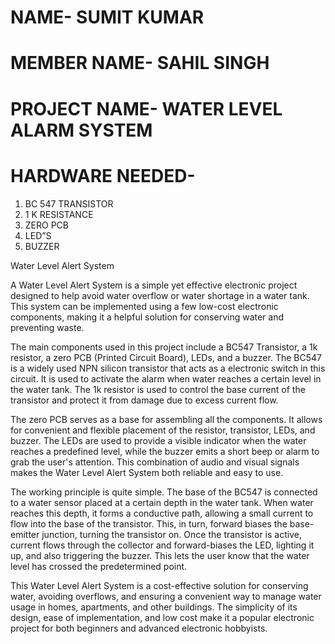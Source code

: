 # NAME- SUMIT KUMAR 
# MEMBER NAME- SAHIL SINGH 
# PROJECT NAME- WATER LEVEL ALARM SYSTEM
# HARDWARE NEEDED- 
1. BC 547  TRANSISTOR
2. 1 K RESISTANCE
3. ZERO PCB
4. LED”S
5. BUZZER

Water Level Alert System

A Water Level Alert System is a simple yet effective electronic project designed to help avoid water overflow or water shortage in a water tank. This system can be implemented using a few low-cost electronic components, making it a helpful solution for conserving water and preventing waste.

The main components used in this project include a BC547 Transistor, a 1k resistor, a zero PCB (Printed Circuit Board), LEDs, and a buzzer. The BC547 is a widely used NPN silicon transistor that acts as a electronic switch in this circuit. It is used to activate the alarm when water reaches a certain level in the water tank. The 1k resistor is used to control the base current of the transistor and protect it from damage due to excess current flow.

The zero PCB serves as a base for assembling all the components. It allows for convenient and flexible placement of the resistor, transistor, LEDs, and buzzer. The LEDs are used to provide a visible indicator when the water reaches a predefined level, while the buzzer emits a short beep or alarm to grab the user's attention. This combination of audio and visual signals makes the Water Level Alert System both reliable and easy to use.

The working principle is quite simple. The base of the BC547 is connected to a water sensor placed at a certain depth in the water tank. When water reaches this depth, it forms a conductive path, allowing a small current to flow into the base of the transistor. This, in turn, forward biases the base-emitter junction, turning the transistor on. Once the transistor is active, current flows through the collector and forward-biases the LED, lighting it up, and also triggering the buzzer. This lets the user know that the water level has crossed the predetermined point.

This Water Level Alert System is a cost-effective solution for conserving water, avoiding overflows, and ensuring a convenient way to manage water usage in homes, apartments, and other buildings. The simplicity of its design, ease of implementation, and low cost make it a popular electronic project for both beginners and advanced electronic hobbyists.





